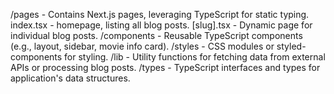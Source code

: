 /pages - Contains Next.js pages, leveraging TypeScript for static typing.
index.tsx - homepage, listing all blog posts.
[slug].tsx - Dynamic page for individual blog posts.
/components - Reusable TypeScript components (e.g., layout, sidebar, movie info card).
/styles - CSS modules or styled-components for styling.
/lib - Utility functions for fetching data from external APIs or processing blog posts.
/types - TypeScript interfaces and types for application's data structures.